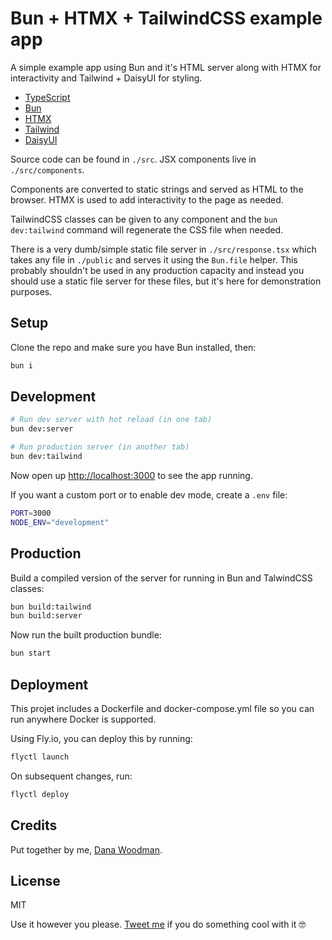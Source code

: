 # Bun + HTMX + TailwindCSS example app

A simple example app using Bun and it's HTML server along with HTMX for interactivity and Tailwind + DaisyUI for styling.

- [TypeScript](https://www.typescriptlang.org)
- [Bun](https://bun.sh)
- [HTMX](https://htmx.org)
- [Tailwind](https://tailwindcss.com)
- [DaisyUI](https://daisyui.com)

Source code can be found in `./src`. JSX components live in `./src/components`.

Components are converted to static strings and served as HTML to the browser. HTMX is used to add interactivity to the page as needed.

TailwindCSS classes can be given to any component and the `bun dev:tailwind` command will regenerate the CSS file when needed.

There is a very dumb/simple static file server in `./src/response.tsx` which takes any file in `./public` and serves it using the `Bun.file` helper. This probably shouldn't be used in any production capacity and instead you should use a static file server for these files, but it's here for demonstration purposes.

## Setup

Clone the repo and make sure you have Bun installed, then:

```sh
bun i
```

## Development

```sh
# Run dev server with hot reload (in one tab)
bun dev:server

# Run production server (in another tab)
bun dev:tailwind
```

Now open up <http://localhost:3000> to see the app running.

If you want a custom port or to enable dev mode, create a `.env` file:

```sh
PORT=3000
NODE_ENV="development"
```

## Production

Build a compiled version of the server for running in Bun and TalwindCSS classes:

```sh
bun build:tailwind
bun build:server
```

Now run the built production bundle:

```sh
bun start
```

## Deployment

This projet includes a Dockerfile and docker-compose.yml file so you can run anywhere Docker is supported.

Using Fly.io, you can deploy this by running:

```sh
flyctl launch
```

On subsequent changes, run:

```sh
flyctl deploy
```

## Credits

Put together by me, [Dana Woodman](https://danawoodman.com).

## License

MIT

Use it however you please. [Tweet me](https://twitter.com/danawoodman) if you do something cool with it 🤓
